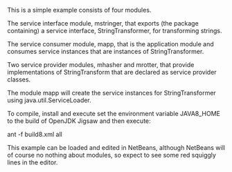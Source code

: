 This is a simple example consists of four modules.

The service interface module, mstringer, that exports (the package containing) a
service interface, StringTransformer, for transforming strings.

The service consumer module, mapp, that is the application module and consumes
service instances that are instances of StringTransformer.

Two service provider modules, mhasher and mrotter, that provide implementations
of StringTransform that are declared as service provider classes.

The module mapp will create the service instances for StringTransformer 
using java.util.ServiceLoader.

To compile, install and execute set the environment variable JAVA8_HOME to
the build of OpenJDK Jigsaw and then execute:

  ant -f build8.xml all

This example can be loaded and edited in NetBeans, although NetBeans will
of course no nothing about modules, so expect to see some red squiggly lines
in the editor.

